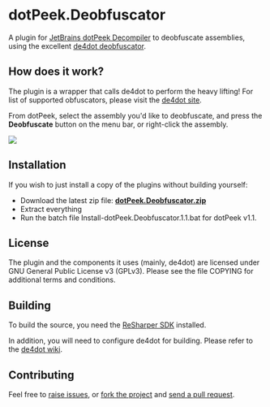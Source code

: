 dotPeek.Deobfuscator
====================

A plugin for [JetBrains dotPeek Decompiler](http://www.jetbrains.com/decompiler/) to deobfuscate assemblies, using the excellent [de4dot deobfuscator](https://bitbucket.org/0xd4d/de4dot/).


## How does it work?

The plugin is a wrapper that calls de4dot to perform the heavy lifting! For list of supported obfuscators, please visit the [de4dot site](https://bitbucket.org/0xd4d/de4dot/).

From dotPeek, select the assembly you'd like to deobfuscate, and press the **Deobfuscate** button on the menu bar, or right-click the assembly.

![](http://i.imgur.com/lGDzTMO.png)

## Installation

If you wish to just install a copy of the plugins without building yourself:

- Download the latest zip file: [**dotPeek.Deobfuscator.zip**](http://dl.bintray.com/hmemcpy/dotPeek-Deobfuscator/dotPeek.Deobfuscator.zip?direct)
- Extract everything
- Run the batch file Install-dotPeek.Deobfuscator.1.1.bat for dotPeek v1.1.

## License

The plugin and the components it uses (mainly, de4dot) are licensed under GNU General Public License v3 (GPLv3).
Please see the file COPYING for additional terms and conditions.

## Building

To build the source, you need the [ReSharper SDK](http://www.jetbrains.com/resharper/download/index.html) installed.

In addition, you will need to configure de4dot for building. Please refer to the [de4dot wiki](https://bitbucket.org/0xd4d/de4dot/wiki).


## Contributing

Feel free to [raise issues](https://github.com/hmemcpy/dotPeek.Deobfuscator/issues), or [fork the project](http://help.github.com/fork-a-repo/) and [send a pull request](http://help.github.com/send-pull-requests/).

